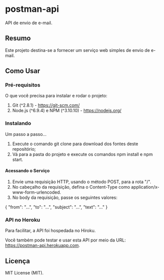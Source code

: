 # postman-api
API de envio de e-mail.

## Resumo
Este projeto destina-se a fornecer um serviço web simples de envio de e-mail.

## Como Usar

### Pré-requisitos
O que você precisa para instalar e rodar o projeto:

1. Git (^2.8.1) - https://git-scm.com/
2. Node.js (^6.9.4) e NPM (^3.10.10) - https://nodejs.org/

### Instalando
Um passo a passo...

1. Execute o comando git clone para download dos fontes deste repositório;
2. Vá para a pasta do projeto e execute os comandos npm install e npm start.

#### Acessando o Serviço
1. Envie uma requisição HTTP, usando o método POST, para a rota "/".
2. No cabeçalho da requisição, defina o Content-Type como application/x-www-form-urlencoded.
3. No body da requisição, passe os seguintes valores:

{
    "from": "...",
    "to": "...",
    "subject": "...",
    "text": "..."
}

### API no Heroku
Para facilitar, a API foi hospedada no Hiroku.

Você também pode testar e usar esta API por meio da URL: https://postman-api.herokuapp.com.

## Licença
MIT License (MIT).
